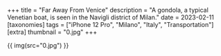 +++
title = "Far Away From Venice"
description = "A gondola, a typical Venetian boat, is seen in the Navigli district of Milan."
date = 2023-02-11
[taxonomies]
tags = ["iPhone 12 Pro", "Milano", "Italy", "Transportation"]
[extra]
thumbnail = "0.jpg"
+++

{{ img(src="0.jpg") }}
